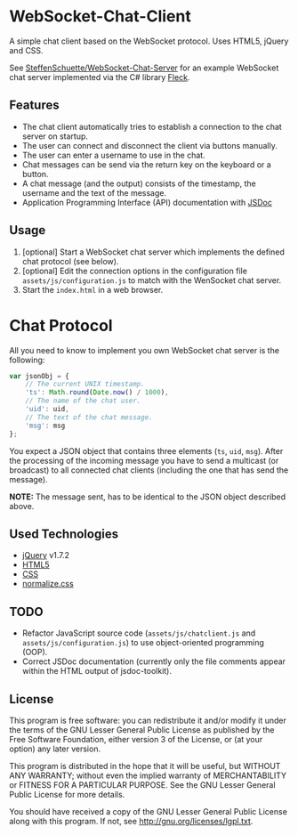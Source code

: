 # WebSocket-Chat-Client

A simple chat client based on the WebSocket protocol. Uses HTML5, jQuery and CSS.

See [SteffenSchuette/WebSocket-Chat-Server](http://github.com/SteffenSchuette/WebSocket-Chat-Server) for an example WebSocket chat server implemented via the C# library [Fleck](http://github.com/statianzo/Fleck).

## Features

* The chat client automatically tries to establish a connection to the chat server on startup.
* The user can connect and disconnect the client via buttons manually.
* The user can enter a username to use in the chat.
* Chat messages can be send via the return key on the keyboard or a button.
* A chat message (and the output) consists of the timestamp, the username and the text of the message.
* Application Programming Interface (API) documentation with [JSDoc](http://code.google.com/p/jsdoc-toolkit/w)

## Usage

1. [optional] Start a WebSocket chat server which implements the defined chat protocol (see below).
2. [optional] Edit the connection options in the configuration file `assets/js/configuration.js` to match with the WenSocket chat server.
3. Start the `index.html` in a web browser.

# Chat Protocol

All you need to know to implement you own WebSocket chat server is the following:

```js
var jsonObj = {
    // The current UNIX timestamp.
    'ts': Math.round(Date.now() / 1000),
    // The name of the chat user.
    'uid': uid,
    // The text of the chat message.
    'msg': msg
};
```

You expect a JSON object that contains three elements (`ts`, `uid`, `msg`). After the processing of the incoming message you have to send a multicast (or broadcast) to all connected chat clients (including the one that has send the message).

**NOTE:** The message sent, has to be identical to the JSON object described above.

## Used Technologies

* [jQuery](http://jquery.com) v1.7.2
* [HTML5](http://w3.org/TR/html5)
* [CSS](http://w3.org/Style/CSS)
* [normalize.css](http://necolas.github.com/normalize.css)

## TODO

* Refactor JavaScript source code (`assets/js/chatclient.js` and `assets/js/configuration.js`) to use object-oriented programming (OOP).
* Correct JSDoc documentation (currently only the file comments appear within the HTML output of jsdoc-toolkit).

## License

This program is free software: you can redistribute it and/or modify it under the terms of the GNU Lesser General Public License as published by the Free Software Foundation, either version 3 of the License, or (at your option) any later version.

This program is distributed in the hope that it will be useful, but WITHOUT ANY WARRANTY; without even the implied warranty of MERCHANTABILITY or FITNESS FOR A PARTICULAR PURPOSE.  See the GNU Lesser General Public License for more details.

You should have received a copy of the GNU Lesser General Public License along with this program. If not, see http://gnu.org/licenses/lgpl.txt.
